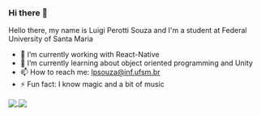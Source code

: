 ### Hi there 👋

Hello there,  my name is Luigi Perotti Souza and I'm a student at Federal University of Santa Maria

- 🔭 I’m currently working with React-Native
- 🌱 I’m currently learning about object oriented programming and Unity
- 📫 How to reach me: lpsouza@inf.ufsm.br
- ⚡ Fun fact: I know magic and a bit of music

<a href="https://github.com/anuraghazra/convoychat">
 <img align="center" src="https://github-readme-stats.vercel.app/api?username=LuigiSouza&hide=issues&count_private=true&show_icons=true&theme=blueberry">
</a>

<a href="https://github.com/anuraghazra/convoychat">
 <img align="center" src="https://github-readme-stats.vercel.app/api/top-langs/?username=LuigiSouza&layout=compact&theme=blueberry">
</a>

<!--
**LuigiSouza/LuigiSouza** is a ✨ _special_ ✨ repository because its `README.md` (this file) appears on your GitHub profile.

Here are some ideas to get you started:

- 👯 I’m looking to collaborate on ...
- 🤔 I’m looking for help with ...
- 💬 Ask me about ...
- 😄 Pronouns: ...
- ⚡ Fun fact: ...
-->
